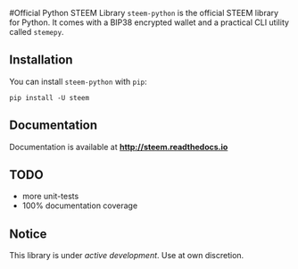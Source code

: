 #Official Python STEEM Library
`steem-python` is the official STEEM library for Python. It comes with a BIP38 encrypted wallet and a practical CLI utility called `stemepy`.

## Installation
You can install `steem-python` with `pip`:

```
pip install -U steem
```

## Documentation
Documentation is available at **http://steem.readthedocs.io**

## TODO
* more unit-tests
* 100% documentation coverage

## Notice
This library is under *active development*. Use at own discretion.

